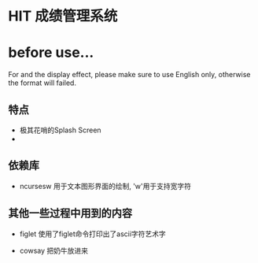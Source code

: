 # HIT 成绩管理系统

# before use...

For and the display effect, please make sure to use English only, otherwise the format will failed.

## 特点

- 极其花哨的Splash Screen
- 

## 

## 依赖库

- ncursesw 用于文本图形界面的绘制, 'w'用于支持宽字符

## 其他一些过程中用到的内容

- figlet 使用了figlet命令打印出了ascii字符艺术字

- cowsay 把奶牛放进来
